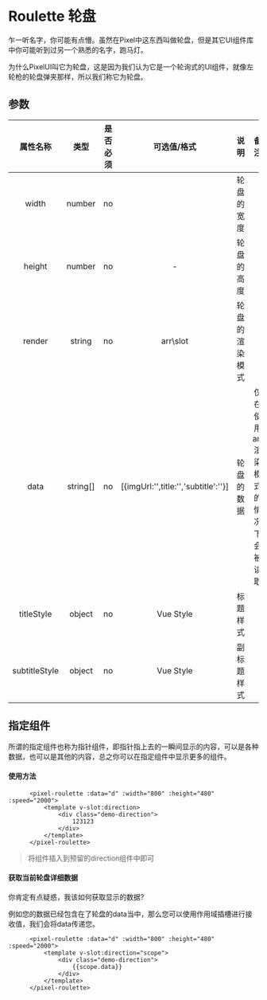 # Roulette 轮盘

乍一听名字，你可能有点懵。虽然在Pixel中这东西叫做轮盘，但是其它UI组件库中你可能听到过另一个熟悉的名字，跑马灯。

为什么PixelUI叫它为轮盘，这是因为我们认为它是一个轮询式的UI组件，就像左轮枪的轮盘弹夹那样，所以我们称它为轮盘。



## 参数

|   属性名称    |   类型   | 是否必须 |             可选值/格式              |      说明      |                备注                 |
| :-----------: | :------: | :------: | :----------------------------------: | :------------: | :---------------------------------: |
|     width     |  number  |    no    |                                      |   轮盘的宽度   |                                     |
|    height     |  number  |    no    |                  -                   |   轮盘的高度   |                                     |
|    render     |  string  |    no    |               arr\slot               | 轮盘的渲染模式 |                                     |
|     data      | string[] |    no    | [{imgUrl:'',title:'','subtitle':''}] |   轮盘的数据   | 仅在使用arr渲染模式的情况下会被读取 |
|  titleStyle   |  object  |    no    |              Vue Style               |    标题样式    |                                     |
| subtitleStyle |  object  |    no    |              Vue Style               |   副标题样式   |                                     |

## 指定组件

所谓的指定组件也称为指针组件，即指针指上去的一瞬间显示的内容，可以是各种数据，也可以是其他的内容，总之你可以在指定组件中显示更多的组件。

#### 使用方法

```vue
      <pixel-roulette :data="d" :width="800" :height="480" :speed="2000">
          <template v-slot:direction>
              <div class="demo-direction">
                  123123
              </div>
          </template>
      </pixel-roulette>
```

> 将组件插入到预留的direction组件中即可

#### 获取当前轮盘详细数据

你肯定有点疑惑，我该如何获取显示的数据?

例如您的数据已经包含在了轮盘的data当中，那么您可以使用作用域插槽进行接收值，我们会将data传递您。

```vue
      <pixel-roulette :data="d" :width="800" :height="480" :speed="2000">
          <template v-slot:direction="scope">
              <div class="demo-direction">
                  {{scope.data}}
              </div>
          </template>
      </pixel-roulette>
```

